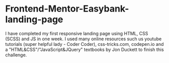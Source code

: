 # Frontend-Mentor-Easybank-landing-page
I have completed my first responsive landing page using HTML, CSS (SCSS) and JS in one week. I used many online resources such us youtube tutorials (super helpful lady - Coder Coder), css-tricks.com, codepen.io and a "HTML&amp;CSS"/"JavaScript&amp;JQuery" textbooks by Jon Duckett to finish this challenge.
